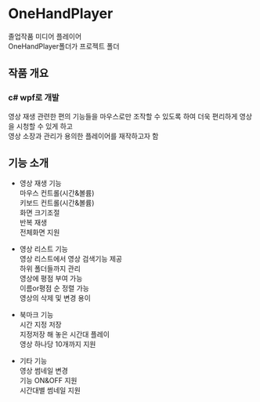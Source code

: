 # OneHandPlayer
졸업작품 미디어 플레이어</br>
OneHandPlayer폴더가 프로젝트 폴더

## 작품 개요
### c# wpf로 개발
영상 재생 관련한 편의 기능들을 마우스로만 조작할 수 있도록 하여 더욱 편리하게 영상을 시청할 수 있게 하고</br>
영상 소장과 관리가 용의한 플레이어를 재작하고자 함

## 기능 소개

- 영상 재생 기능</br>
 마우스 컨트롤(시간&볼륨)</br>
 키보드 컨트롤(시간&볼륨)</br>
 화면 크기조절</br>
 반복 재생</br>
 전체화면 지원</br>

- 영상 리스트 기능</br>
 영상 리스트에서 영상 검색기능 제공</br>
 하위 폴더들까지 관리</br>
 영상에 평점 부여 가능</br>
 이름or평점 순 정렬 가능</br>
 영상의 삭제 및 변경 용이</br>

- 북마크 기능</br>
 시간 지정 저장</br>
 지정저장 해 놓은 시간대 플레이</br>
 영상 하나당 10개까지 지원</br>

- 기타 기능</br>
 영상 썸네일 변경</br>
 기능 ON&OFF 지원</br>
 시간대별 썸네일 지원</br>
